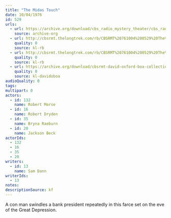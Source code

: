 ```yaml
---
title: "The Midas Touch"
date: 10/04/1976
id: 529
urls: 
  - url: https://archive.org/download/cbs_radio_mystery_theater/cbs_radio_mystery_theater-0501-0550.zip/cbs_radio_mystery_theater-0501-0550%2Fcbsrmt_0529_the_midas_touch.mp3
    source: archive-org
  - url: http://cbsrmt.thelongtrek.com/rb/CBSRMT%20761004%200529%20The%20Midas%20Touch_wuwm_rb%20intro%20and%20outro%20missing.mp3
    quality: 0
    source: kl-rb
  - url: http://cbsrmt.thelongtrek.com/rb/CBSRMT%20761004%200529%20The%20Midas%20Touch_wbbm_rb%20bit%20hot.mp3
    quality: 0
    source: kl-rb
  - url: https://archive.org/download/cbsrmt-david-oxford-boa-collection/CBSRMT-761004-0529-The-Midas-Touch-(128-44)_WUWM-FM-{BoA}.mp3
    quality: 0
    source: kl-davidoboa
audioQuality: 0
tags: 
multipart: 0
actors:  
  - id: 132
    name: Robert Morse  
  - id: 16
    name: Robert Dryden  
  - id: 35
    name: Bryna Raeburn  
  - id: 20
    name: Jackson Beck
actorIds:  
  - 132  
  - 16  
  - 35  
  - 20
writers:  
  - id: 13
    name: Sam Dann
writerIds:  
  - 13
notes: 
descriptionSource: kf
---
```

A con man swindles a bank president repeatedly in this farce set on the eve of the Great Depression.